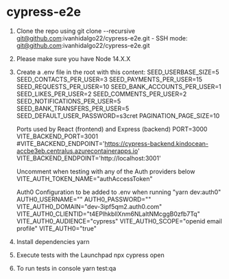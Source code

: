# cypress-e2e

1. Clone the repo using git clone --recursive git@github.com:ivanhidalgo22/cypress-e2e.git - SSH mode: git@github.com:ivanhidalgo22/cypress-e2e.git

2. Please make sure you have Node 14.X.X

3. Create a .env file in the root with this content:
    SEED_USERBASE_SIZE=5
    SEED_CONTACTS_PER_USER=3
    SEED_PAYMENTS_PER_USER=15
    SEED_REQUESTS_PER_USER=10
    SEED_BANK_ACCOUNTS_PER_USER=1
    SEED_LIKES_PER_USER=2
    SEED_COMMENTS_PER_USER=2
    SEED_NOTIFICATIONS_PER_USER=5
    SEED_BANK_TRANSFERS_PER_USER=5
    SEED_DEFAULT_USER_PASSWORD=s3cret
    PAGINATION_PAGE_SIZE=10

    Ports used by React (frontend) and Express (backend)
    PORT=3000
    VITE_BACKEND_PORT=3001
    #VITE_BACKEND_ENDPOINT='https://cypress-backend.kindocean-accbe3eb.centralus.azurecontainerapps.io'
    VITE_BACKEND_ENDPOINT='http://localhost:3001'

    Uncomment when testing with any of the Auth providers below
    VITE_AUTH_TOKEN_NAME="authAccessToken"

    Auth0 Configuration to be added to .env when running "yarn dev:auth0"
    AUTH0_USERNAME=""
    AUTH0_PASSWORD=""
    VITE_AUTH0_DOMAIN="dev-3ipf5qm2.auth0.com"
    VITE_AUTH0_CLIENTID="t4EPlhkbllXnm6NLaltNMcggB0zfb7Tq"
    VITE_AUTH0_AUDIENCE="cypress"
    VITE_AUTH0_SCOPE="openid email profile"
    VITE_AUTH0="true"

4. Install dependencies
     yarn

5. Execute tests with the Launchpad
npx cypress open

6. To run tests in console
yarn test:qa
